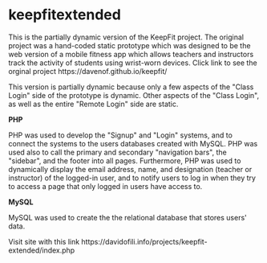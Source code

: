 # keepfitextended
<p>
This is the partially dynamic version of the KeepFit project. The original project was a hand-coded static prototype which was designed to be the web version of a mobile fitness app which allows teachers and instructors track the activity of students using wrist-worn devices. Click link to see the orginal project https://davenof.github.io/keepfit/
</p>

<p>
This version is partially dynamic because only a few aspects of the "Class Login" side of the prototype is dynamic. Other aspects of the "Class Login", as well as the entire "Remote Login" side are static. 
</p>

<strong>PHP</strong>
<p>
PHP was used to develop the "Signup" and "Login" systems, and to connect the systems to the users databases created with MySQL. PHP was used also to call the primary and secondary "navigation bars", the "sidebar", and the footer into all pages. Furthermore, PHP was used to dynamically display the email address, name, and designation (teacher or instructor) of the logged-in user, and to notify users to log in when they try to access a page that only logged in users have access to.
</p>

<strong>MySQL</strong>
<p>
MySQL was used to create the the relational database that stores users' data.
</p>

<p>
Visit site with this link https://davidofili.info/projects/keepfit-extended/index.php
</p>
